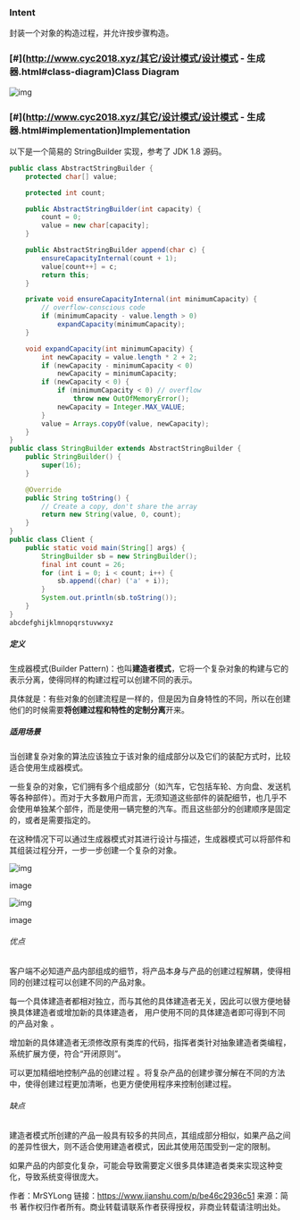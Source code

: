 ### Intent

封装一个对象的构造过程，并允许按步骤构造。

### [#](http://www.cyc2018.xyz/其它/设计模式/设计模式 - 生成器.html#class-diagram)Class Diagram

![img](https://cs-notes-1256109796.cos.ap-guangzhou.myqcloud.com/db5e376d-0b3e-490e-a43a-3231914b6668.png)



### [#](http://www.cyc2018.xyz/其它/设计模式/设计模式 - 生成器.html#implementation)Implementation

以下是一个简易的 StringBuilder 实现，参考了 JDK 1.8 源码。

```java
public class AbstractStringBuilder {
    protected char[] value;

    protected int count;

    public AbstractStringBuilder(int capacity) {
        count = 0;
        value = new char[capacity];
    }

    public AbstractStringBuilder append(char c) {
        ensureCapacityInternal(count + 1);
        value[count++] = c;
        return this;
    }

    private void ensureCapacityInternal(int minimumCapacity) {
        // overflow-conscious code
        if (minimumCapacity - value.length > 0)
            expandCapacity(minimumCapacity);
    }

    void expandCapacity(int minimumCapacity) {
        int newCapacity = value.length * 2 + 2;
        if (newCapacity - minimumCapacity < 0)
            newCapacity = minimumCapacity;
        if (newCapacity < 0) {
            if (minimumCapacity < 0) // overflow
                throw new OutOfMemoryError();
            newCapacity = Integer.MAX_VALUE;
        }
        value = Arrays.copyOf(value, newCapacity);
    }
}
public class StringBuilder extends AbstractStringBuilder {
    public StringBuilder() {
        super(16);
    }

    @Override
    public String toString() {
        // Create a copy, don't share the array
        return new String(value, 0, count);
    }
}
public class Client {
    public static void main(String[] args) {
        StringBuilder sb = new StringBuilder();
        final int count = 26;
        for (int i = 0; i < count; i++) {
            sb.append((char) ('a' + i));
        }
        System.out.println(sb.toString());
    }
}
abcdefghijklmnopqrstuvwxyz
```





##### 定义

生成器模式(Builder Pattern)：也叫**建造者模式**，它将一个复杂对象的构建与它的表示分离，使得同样的构建过程可以创建不同的表示。

具体就是：有些对象的创建流程是一样的，但是因为自身特性的不同，所以在创建他们的时候需要**将创建过程和特性的定制分离**开来。

##### 适用场景

当创建复杂对象的算法应该独立于该对象的组成部分以及它们的装配方式时，比较适合使用生成器模式。

一些复杂的对象，它们拥有多个组成部分（如汽车，它包括车轮、方向盘、发送机等各种部件）。而对于大多数用户而言，无须知道这些部件的装配细节，也几乎不会使用单独某个部件，而是使用一辆完整的汽车。而且这些部分的创建顺序是固定的，或者是需要指定的。

在这种情况下可以通过生成器模式对其进行设计与描述，生成器模式可以将部件和其组装过程分开，一步一步创建一个复杂的对象。



![img](https:////upload-images.jianshu.io/upload_images/1294138-a0340e5bf037727b?imageMogr2/auto-orient/strip|imageView2/2/w/1080/format/webp)

image



![img](https:////upload-images.jianshu.io/upload_images/1294138-ee07a801ee80db08?imageMogr2/auto-orient/strip|imageView2/2/w/1073/format/webp)

image

###### 优点

客户端不必知道产品内部组成的细节，将产品本身与产品的创建过程解耦，使得相同的创建过程可以创建不同的产品对象。

每一个具体建造者都相对独立，而与其他的具体建造者无关，因此可以很方便地替换具体建造者或增加新的具体建造者， 用户使用不同的具体建造者即可得到不同的产品对象 。

增加新的具体建造者无须修改原有类库的代码，指挥者类针对抽象建造者类编程，系统扩展方便，符合“开闭原则”。

可以更加精细地控制产品的创建过程 。将复杂产品的创建步骤分解在不同的方法中，使得创建过程更加清晰，也更方便使用程序来控制创建过程。

###### 缺点

建造者模式所创建的产品一般具有较多的共同点，其组成部分相似，如果产品之间的差异性很大，则不适合使用建造者模式，因此其使用范围受到一定的限制。

如果产品的内部变化复杂，可能会导致需要定义很多具体建造者类来实现这种变化，导致系统变得很庞大。



作者：MrSYLong
链接：https://www.jianshu.com/p/be46c2936c51
来源：简书
著作权归作者所有。商业转载请联系作者获得授权，非商业转载请注明出处。